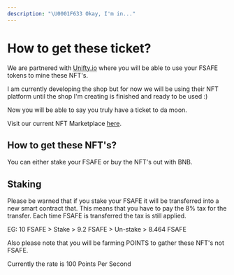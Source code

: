 ```yaml
---
description: "\U0001F633 Okay, I'm in..."
---
```


# How to get these ticket?

We are partnered with [Unifty.io](https://unifty.io/) where you will be able to use your FSAFE tokens to mine these NFT's.

I am currently developing the shop but for now we will be using their NFT platform until the shop I'm creating is finished and ready to be used :\) 

Now you will be able to say you truly have a ticket to da moon. 

Visit our current NFT Marketplace [here](https://unifty.io/bsc/farm-view.html?address=0xB87F4eFfA93Ba28E48496c7a48cC376E63b870A6).

## How to get these NFT's? 

You can either stake your FSAFE or buy the NFT's out with BNB. 

## Staking

Please be warned that if you stake your FSAFE it will be transferred into a new smart contract that. This means that you have to pay the 8% tax for the transfer. Each time FSAFE is transferred the tax is still applied.

EG: 10 FSAFE &gt; Stake &gt; 9.2 FSAFE &gt; Un-stake &gt; 8.464 FSAFE 

Also please note that you will be farming POINTS to gather these NFT's not FSAFE. 

Currently the rate is 100 Points Per Second



